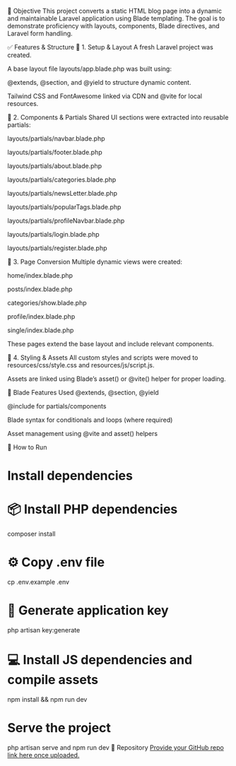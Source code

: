 🎯 Objective
This project converts a static HTML blog page into a dynamic and maintainable Laravel application using Blade templating. The goal is to demonstrate proficiency with layouts, components, Blade directives, and Laravel form handling.

✅ Features & Structure
🔧 1. Setup & Layout
A fresh Laravel project was created.

A base layout file layouts/app.blade.php was built using:

@extends, @section, and @yield to structure dynamic content.

Tailwind CSS and FontAwesome linked via CDN and @vite for local resources.

🧩 2. Components & Partials
Shared UI sections were extracted into reusable partials:

layouts/partials/navbar.blade.php

layouts/partials/footer.blade.php

layouts/partials/about.blade.php

layouts/partials/categories.blade.php

layouts/partials/newsLetter.blade.php

layouts/partials/popularTags.blade.php

layouts/partials/profileNavbar.blade.php

layouts/partials/login.blade.php

layouts/partials/register.blade.php

📄 3. Page Conversion
Multiple dynamic views were created:

home/index.blade.php

posts/index.blade.php

categories/show.blade.php

profile/index.blade.php

single/index.blade.php


These pages extend the base layout and include relevant components.

🎨 4. Styling & Assets
All custom styles and scripts were moved to resources/css/style.css and resources/js/script.js.

Assets are linked using Blade’s asset() or @vite() helper for proper loading.


📌 Blade Features Used
@extends, @section, @yield

@include for partials/components

Blade syntax for conditionals and loops (where required)

Asset management using @vite and asset() helpers

🚀 How to Run

# Install dependencies

# 📦 Install PHP dependencies
composer install

# ⚙️ Copy .env file
cp .env.example .env

# 🔑 Generate application key
php artisan key:generate

# 💻 Install JS dependencies and compile assets
npm install && npm run dev



# Serve the project
php artisan serve and npm run dev
🔗 Repository
[Provide your GitHub repo link here once uploaded.](https://github.com/Omarabdullah99/ic-assignment1)

